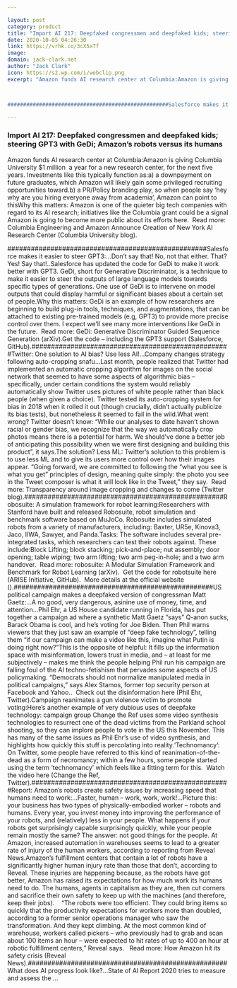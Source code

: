 ```yaml
---

layout: post
category: product
title: "Import AI 217: Deepfaked congressmen and deepfaked kids; steering GPT3 with GeDi; Amazon’s robots versus its humans"
date: 2020-10-05 04:26:30
link: https://vrhk.co/3cX5xTf
image: 
domain: jack-clark.net
author: "Jack Clark"
icon: https://s2.wp.com/i/webclip.png
excerpt: "Amazon funds AI research center at Columbia:Amazon is giving Columbia University $1 million&nbsp; a year for a new research center, for the next five years. Investments like this typically function as:a) a downpayment on future graduates, which Amazon will likely gain some privileged recruiting opportunities toward.b) a PR/Policy branding play, so when people say &lsquo;hey why are you hiring everyone away from academia&rsquo;, Amazon can point to thisWhy this matters: Amazon is one of the quieter big tech companies with regard to its AI research; initiatives like the Columbia grant could be a signal Amazon is going to become more public about its efforts here.&nbsp; Read more: Columbia Engineering and Amazon Announce Creation of New York AI Research Center (Columbia University blog).&nbsp;



###################################################Salesforce makes it easier to steer GPT3:&hellip;Don&rsquo;t say that! No, not that either. That? Yes! Say that!..Salesforce has updated the code for GeDi to make it work better with GPT3. GeDi, short for Generative Discriminator, is a technique to make it easier to steer the outputs of large language models towards specific types of generations. One use of GeDi is to intervene on model outputs that could display harmful or significant biases about a certain set of people.Why this matters: GeDi is an example of how researchers are beginning to build plug-in tools, techniques, and augmentations, that can be attached to existing pre-trained models (e.g, GPT3) to provide more precise control over them. I expect we&rsquo;ll see many more interventions like GeDi in the future.&nbsp; Read more: GeDi: Generative Discriminator Guided Sequence Generation (arXiv).Get the code &ndash; including the GPT3 support (Salesforce, GitHub).###################################################Twitter: One solution to AI bias? Use less AI!&hellip;Company changes strategy following auto-cropping snafu&hellip;Last month, people realized that Twitter had implemented an automatic cropping algorithm for images on the social network that seemed to have some aspects of algorithmic bias &ndash; specifically, under certain conditions the system would reliably automatically show Twitter uses pictures of white people rather than black people (when given a choice). Twitter tested its auto-cropping system for bias in 2018 when it rolled it out (though crucially, didn&rsquo;t actually publicize its bias tests), but nonetheless it seemed to fail in the wild.What went wrong? Twitter doesn&rsquo;t know: &ldquo;While our analyses to date haven&rsquo;t shown racial or gender bias, we recognize that the way we automatically crop photos means there is a potential for harm. We should&rsquo;ve done a better job of anticipating this possibility when we were first designing and building this product&rdquo;, it says.The solution? Less ML: Twitter&rsquo;s solution to this problem is to use less ML and to give its users more control over how their images appear. &ldquo;Going forward, we are committed to following the &ldquo;what you see is what you get&rdquo; principles of design, meaning quite simply: the photo you see in the Tweet composer is what it will look like in the Tweet,&rdquo; they say.&nbsp; Read more: Transparency around image cropping and changes to come (Twitter blog).###################################################Robosuite: A simulation framework for robot learning:Researchers with Stanford have built and released Robosuite, robot simulation and benchmark software based on MuJoCo. Robosuite includes simulated robots from a variety of manufacturers, including: Baxter, UR5e, Kinova3, Jaco, IIWA, Sawyer, and Panda.Tasks: The software includes several pre-integrated tasks, which researchers can test their robots against. These include:Block Lifting; block stacking; pick-and-place; nut assembly; door opening; table wiping; two arm lifting; two arm peg-in-hole; and a two arm handover.&nbsp; Read more: robosuite: A Modular Simulation Framework and Benchmark for Robot Learning (arXiv).&nbsp; Get the code for robotsuite here (ARISE Initiative, GitHub).&nbsp; More details at the official website ().###################################################US political campaign makes a deepfaked version of congressman Matt Gaetz:&hellip;A no good, very dangerous, asinine use of money, time, and attention&hellip;Phil Ehr, a US House candidate running in Florida, has put together a campaign ad where a synthetic Matt Gaetz &ldquo;says&rdquo; Q-anon sucks, Barack Obama is cool, and he&rsquo;s voting for Joe Biden. Then Phil warns viewers that they just saw an example of &ldquo;deep fake technology&rdquo;, telling them &ldquo;if our campaign can make a video like this, imagine what Putin is doing right now?&rdquo;This is the opposite of helpful: It fills up the information space with misinformation, lowers trust in media, and &ndash; at least for me subjectively &ndash; makes me think the people helping Phil run his campaign are falling foul of the AI techno-fetishism that pervades some aspects of US policymaking. &ldquo;Democrats should not normalize manipulated media in political campaigns,&rdquo; says Alex Stamos, former top security person at Facebook and Yahoo..&nbsp; Check out the disinformation here (Phil Ehr, Twitter).Campaign reanimates a gun violence victim to promote voting:Here&rsquo;s another example of very dubious uses of deepfake technology: campaign group Change the Ref uses some video synthesis technologies to resurrect one of the dead victims from the Parkland school shooting, so they can implore people to vote in the US this November. This has many of the same issues as Phil Ehr&rsquo;s use of video synthesis, and highlights how quickly this stuff is percolating into reality.&lsquo;Technomancy&rsquo;: On Twitter, some people have referred to this kind of reanimation-of-the-dead as a form of necromancy; within a few hours, some people started using the term &lsquo;technomancy&rsquo; which feels like a fitting term for this.&nbsp; Watch the video here (Change the Ref, Twitter).###################################################Report: Amazon&rsquo;s robots create safety issues by increasing speed that humans need to work:&hellip;Faster, human &ndash; work, work, work!&hellip;Picture this: your business has two types of physically-embodied worker &ndash; robots and humans. Every year, you invest money into improving the performance of your robots, and (relatively) less in your people. What happens if your robots get surprisingly capable surprisingly quickly, while your people remain mostly the same? The answer: not good things for the people. At Amazon, increased automation in warehouses seems to lead to a greater rate of injury of the human workers, according to reporting from Reveal News.Amazon&rsquo;s fulfillment centers that contain a lot of robots have a significantly higher human injury rate than those that don&rsquo;t, according to Reveal. These injuries are happening because, as the robots have got better, Amazon has raised its expectations for how much work its humans need to do. The humans, agents in capitalism as they are, then cut corners and sacrifice their own safety to keep up with the machines (and therefore, keep their jobs).&nbsp; &nbsp;&nbsp;&ldquo;The robots were too efficient. They could bring items so quickly that the productivity expectations for workers more than doubled, according to a former senior operations manager who saw the transformation. And they kept climbing. At the most common kind of warehouse, workers called pickers &ndash; who previously had to grab and scan about 100 items an hour &ndash; were expected to hit rates of up to 400 an hour at robotic fulfillment centers,&rdquo; Reveal says.&nbsp; &nbsp;Read more: How Amazon hit its safety crisis (Reveal News).###################################################&nbsp;What does AI progress look like?&hellip;State of AI Report 2020 tries to measure and assess the …"

---
```


### Import AI 217: Deepfaked congressmen and deepfaked kids; steering GPT3 with GeDi; Amazon’s robots versus its humans

Amazon funds AI research center at Columbia:Amazon is giving Columbia University $1 million&nbsp; a year for a new research center, for the next five years. Investments like this typically function as:a) a downpayment on future graduates, which Amazon will likely gain some privileged recruiting opportunities toward.b) a PR/Policy branding play, so when people say &lsquo;hey why are you hiring everyone away from academia&rsquo;, Amazon can point to thisWhy this matters: Amazon is one of the quieter big tech companies with regard to its AI research; initiatives like the Columbia grant could be a signal Amazon is going to become more public about its efforts here.&nbsp; Read more: Columbia Engineering and Amazon Announce Creation of New York AI Research Center (Columbia University blog).&nbsp;



###################################################Salesforce makes it easier to steer GPT3:&hellip;Don&rsquo;t say that! No, not that either. That? Yes! Say that!..Salesforce has updated the code for GeDi to make it work better with GPT3. GeDi, short for Generative Discriminator, is a technique to make it easier to steer the outputs of large language models towards specific types of generations. One use of GeDi is to intervene on model outputs that could display harmful or significant biases about a certain set of people.Why this matters: GeDi is an example of how researchers are beginning to build plug-in tools, techniques, and augmentations, that can be attached to existing pre-trained models (e.g, GPT3) to provide more precise control over them. I expect we&rsquo;ll see many more interventions like GeDi in the future.&nbsp; Read more: GeDi: Generative Discriminator Guided Sequence Generation (arXiv).Get the code &ndash; including the GPT3 support (Salesforce, GitHub).###################################################Twitter: One solution to AI bias? Use less AI!&hellip;Company changes strategy following auto-cropping snafu&hellip;Last month, people realized that Twitter had implemented an automatic cropping algorithm for images on the social network that seemed to have some aspects of algorithmic bias &ndash; specifically, under certain conditions the system would reliably automatically show Twitter uses pictures of white people rather than black people (when given a choice). Twitter tested its auto-cropping system for bias in 2018 when it rolled it out (though crucially, didn&rsquo;t actually publicize its bias tests), but nonetheless it seemed to fail in the wild.What went wrong? Twitter doesn&rsquo;t know: &ldquo;While our analyses to date haven&rsquo;t shown racial or gender bias, we recognize that the way we automatically crop photos means there is a potential for harm. We should&rsquo;ve done a better job of anticipating this possibility when we were first designing and building this product&rdquo;, it says.The solution? Less ML: Twitter&rsquo;s solution to this problem is to use less ML and to give its users more control over how their images appear. &ldquo;Going forward, we are committed to following the &ldquo;what you see is what you get&rdquo; principles of design, meaning quite simply: the photo you see in the Tweet composer is what it will look like in the Tweet,&rdquo; they say.&nbsp; Read more: Transparency around image cropping and changes to come (Twitter blog).###################################################Robosuite: A simulation framework for robot learning:Researchers with Stanford have built and released Robosuite, robot simulation and benchmark software based on MuJoCo. Robosuite includes simulated robots from a variety of manufacturers, including: Baxter, UR5e, Kinova3, Jaco, IIWA, Sawyer, and Panda.Tasks: The software includes several pre-integrated tasks, which researchers can test their robots against. These include:Block Lifting; block stacking; pick-and-place; nut assembly; door opening; table wiping; two arm lifting; two arm peg-in-hole; and a two arm handover.&nbsp; Read more: robosuite: A Modular Simulation Framework and Benchmark for Robot Learning (arXiv).&nbsp; Get the code for robotsuite here (ARISE Initiative, GitHub).&nbsp; More details at the official website ().###################################################US political campaign makes a deepfaked version of congressman Matt Gaetz:&hellip;A no good, very dangerous, asinine use of money, time, and attention&hellip;Phil Ehr, a US House candidate running in Florida, has put together a campaign ad where a synthetic Matt Gaetz &ldquo;says&rdquo; Q-anon sucks, Barack Obama is cool, and he&rsquo;s voting for Joe Biden. Then Phil warns viewers that they just saw an example of &ldquo;deep fake technology&rdquo;, telling them &ldquo;if our campaign can make a video like this, imagine what Putin is doing right now?&rdquo;This is the opposite of helpful: It fills up the information space with misinformation, lowers trust in media, and &ndash; at least for me subjectively &ndash; makes me think the people helping Phil run his campaign are falling foul of the AI techno-fetishism that pervades some aspects of US policymaking. &ldquo;Democrats should not normalize manipulated media in political campaigns,&rdquo; says Alex Stamos, former top security person at Facebook and Yahoo..&nbsp; Check out the disinformation here (Phil Ehr, Twitter).Campaign reanimates a gun violence victim to promote voting:Here&rsquo;s another example of very dubious uses of deepfake technology: campaign group Change the Ref uses some video synthesis technologies to resurrect one of the dead victims from the Parkland school shooting, so they can implore people to vote in the US this November. This has many of the same issues as Phil Ehr&rsquo;s use of video synthesis, and highlights how quickly this stuff is percolating into reality.&lsquo;Technomancy&rsquo;: On Twitter, some people have referred to this kind of reanimation-of-the-dead as a form of necromancy; within a few hours, some people started using the term &lsquo;technomancy&rsquo; which feels like a fitting term for this.&nbsp; Watch the video here (Change the Ref, Twitter).###################################################Report: Amazon&rsquo;s robots create safety issues by increasing speed that humans need to work:&hellip;Faster, human &ndash; work, work, work!&hellip;Picture this: your business has two types of physically-embodied worker &ndash; robots and humans. Every year, you invest money into improving the performance of your robots, and (relatively) less in your people. What happens if your robots get surprisingly capable surprisingly quickly, while your people remain mostly the same? The answer: not good things for the people. At Amazon, increased automation in warehouses seems to lead to a greater rate of injury of the human workers, according to reporting from Reveal News.Amazon&rsquo;s fulfillment centers that contain a lot of robots have a significantly higher human injury rate than those that don&rsquo;t, according to Reveal. These injuries are happening because, as the robots have got better, Amazon has raised its expectations for how much work its humans need to do. The humans, agents in capitalism as they are, then cut corners and sacrifice their own safety to keep up with the machines (and therefore, keep their jobs).&nbsp; &nbsp;&nbsp;&ldquo;The robots were too efficient. They could bring items so quickly that the productivity expectations for workers more than doubled, according to a former senior operations manager who saw the transformation. And they kept climbing. At the most common kind of warehouse, workers called pickers &ndash; who previously had to grab and scan about 100 items an hour &ndash; were expected to hit rates of up to 400 an hour at robotic fulfillment centers,&rdquo; Reveal says.&nbsp; &nbsp;Read more: How Amazon hit its safety crisis (Reveal News).###################################################&nbsp;What does AI progress look like?&hellip;State of AI Report 2020 tries to measure and assess the …